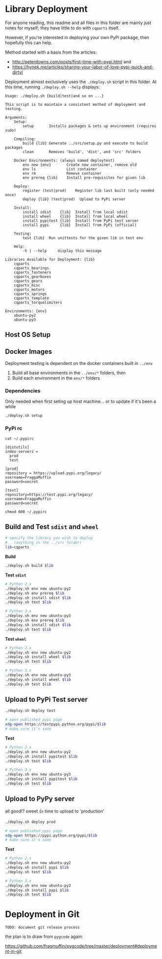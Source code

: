 # Library Deployment

For anyone reading, this readme and all files in this folder are mainly just
notes for myself; they have little to do with `cqparts` itself.

However, if you're interested in deploying your own PyPi package, then hopefully
this can help.

Method started with a basis from the articles:

* http://peterdowns.com/posts/first-time-with-pypi.html and
* https://hynek.me/articles/sharing-your-labor-of-love-pypi-quick-and-dirty/

Deployment almost exclusively uses the `./deploy.sh` script in this folder.
At this time, running `./deploy.sh --help` displays:

    Usage: ./deploy.sh {build|test|and so on ...}

    This script is to maintain a consistent method of deployment and testing.

    Arguments:
        Setup:
            setup       Installs packages & sets up environment (requires sudo)

        Compiling:
            build {lib} Generate ../src/setup.py and execute to build packages
            clean       Removes 'build', 'dist', and 'src' folders

        Docker Environments: (always named deploytest)
            env new {env}       Create new container, remove old
            env ls              List container
            env rm              Remove container
            env prereq {lib}    Install pre-requisites for given lib

        Deploy:
            register (test|prod)    Register lib last built (only needed once)
            deploy {lib} (test|prod)  Upload to PyPi server

        Install:
            install sdist    {lib}  Install from local sdist
            install wheel    {lib}  Install from local wheel
            install pypitest {lib}  Install from PyPi test server
            install pypi     {lib}  Install from PyPi (official)

        Testing:
            test {lib}  Run unittests for the given lib in test env

        Help:
            -h | --help     display this message

    Libraries Available for Deployment: {lib}
        cqparts
        cqparts_bearings
        cqparts_fasteners
        cqparts_gearboxes
        cqparts_gears
        cqparts_misc
        cqparts_motors
        cqparts_springs
        cqparts_template
        cqparts_torquelimiters

    Environments: {env}
        ubuntu-py2
        ubuntu-py3


## Host OS Setup

## Docker Images

Deployment testing is dependent on the docker containers built in `../env`

1. Build all base environments in the `../env/*` folders, then
1. Build each environment in the `env/*` folders

### Dependencies

Only needed when first seting up host machine...
or to update if it's been a while

```bash
./deploy.sh setup
```

### PyPi rc

`cat ~/.pypirc`

    [distutils]
    index-servers =
      prod
      test

    [prod]
    repository = https://upload.pypi.org/legacy/
    username=FraggaMuffin
    password=secret

    [test]
    repository=https://test.pypi.org/legacy/
    username=FraggaMuffin
    password=secret

`chmod 600 ~/.pypirc`


## Build and Test `sdist` and `wheel`

```bash
# specify the library you wish to deploy
#   (anything in the ../src folder)
lib=cqparts
```

**Build**

```bash
./deploy.sh build $lib
```

**Test `sdist`**

```bash
# Python 2.x
./deploy.sh env new ubuntu-py2
./deploy.sh env prereq $lib
./deploy.sh install sdist $lib
./deploy.sh test $lib

# Python 3.x
./deploy.sh env new ubuntu-py3
./deploy.sh env prereq $lib
./deploy.sh install sdist $lib
./deploy.sh test $lib
```

**Test `wheel`**

```bash
# Python 2.x
./deploy.sh env new ubuntu-py2
./deploy.sh install wheel $lib
./deploy.sh test $lib

# Python 3.x
./deploy.sh env new ubuntu-py3
./deploy.sh install wheel $lib
./deploy.sh test $lib
```


## Upload to PyPi Test server

```bash
./deploy.sh deploy test

# open published pypi page
xdg-open https://testpypi.python.org/pypi/$lib
# make sure it's sane
```

**Test**

```bash
# Python 2.x
./deploy.sh env new ubuntu-py2
./deploy.sh install pypitest $lib
./deploy.sh test $lib

# Python 3.x
./deploy.sh env new ubuntu-py3
./deploy.sh install pypitest $lib
./deploy.sh test $lib
```

## Upload to PyPy server

all good!? sweet :+1: time to upload to 'production'

```bash
./deploy.sh deploy prod

# open published pypi page
xdg-open https://pypi.python.org/pypi/$lib
# make sure it's sane
```

**Test**

```bash
# Python 2.x
./deploy.sh env new ubuntu-py2
./deploy.sh install pypi $lib
./deploy.sh test $lib

# Python 3.x
./deploy.sh env new ubuntu-py3
./deploy.sh install pypi $lib
./deploy.sh test $lib
```


# Deployment in Git

```TODO: document git release process```

the plan is to draw from `pygcode` again:

https://github.com/fragmuffin/pygcode/tree/master/deployment#deployment-in-git
